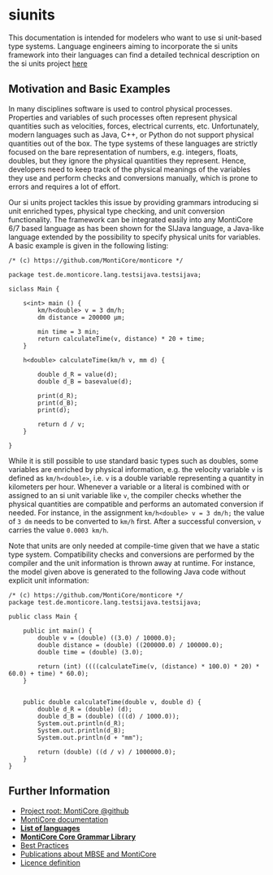 # siunits
This documentation is intended for modelers who want to use si unit-based type systems. Language engineers aiming to incorporate
the si units framework into their languages can find a detailed technical description on the si units project [here](https://github.com/MontiCore/siunits/blob/master/src/main/grammars/de/monticore/SIUnits.md)

## Motivation and Basic Examples
In many disciplines software is used to control physical processes. Properties and variables of such processes often
represent physical quantities such as velocities, forces, electrical currents, etc. Unfortunately, 
modern languages such as Java, C++, or Python do not support physical quantities out of the box.
The type systems of these languages are strictly focused on the bare representation of numbers, e.g. integers, floats, doubles,
but they ignore the physical quantities they represent. Hence, developers need to keep track of the
physical meanings of the variables they use and perform checks and conversions manually, which is prone to errors and requires
a lot of effort. 

Our si units project tackles this issue by providing grammars introducing si unit enriched types, physical type checking, and unit conversion functionality.
The framework can be integrated easily into any MontiCore 6/7 based language as has been shown for the SIJava language, a Java-like language 
extended by the possibility to specify physical units for variables. A basic example is given in the following listing:

``` 
/* (c) https://github.com/MontiCore/monticore */

package test.de.monticore.lang.testsijava.testsijava;

siclass Main {

    s<int> main () {
        km/h<double> v = 3 dm/h;
        dm distance = 200000 µm;

        min time = 3 min;
        return calculateTime(v, distance) * 20 + time;
    }

    h<double> calculateTime(km/h v, mm d) {

        double d_R = value(d);
        double d_B = basevalue(d);

        print(d_R);
        print(d_B);
        print(d);

        return d / v;
    }

}
``` 

While it is still possible to use standard basic types such as doubles, some variables are enriched by physical information,
e.g. the velocity variable `v` is defined as `km/h<double>`, i.e. `v` is a double variable representing a quantity in kilometers per hour.
Whenever a variable or a literal is combined with or assigned to an si unit variable like `v`, the compiler checks whether the physical quantities are 
compatible and performs an automated conversion if needed. For instance, in the assignment `km/h<double> v = 3 dm/h;` the value of
`3 dm` needs to be converted to `km/h` first. After a successful conversion, `v` carries the value `0.0003 km/h`. 

Note that units are only needed at compile-time given that we have a static type system. Compatibility checks and conversions are performed
by the compiler and the unit information is thrown away at runtime. For instance, the model given above is generated to the following Java code without explicit unit information:

```
/* (c) https://github.com/MontiCore/monticore */
package test.de.monticore.lang.testsijava.testsijava;

public class Main {

    public int main() {
        double v = (double) ((3.0) / 10000.0);
        double distance = (double) ((200000.0) / 100000.0);
        double time = (double) (3.0);

        return (int) ((((calculateTime(v, (distance) * 100.0) * 20) * 60.0) + time) * 60.0);
    }


    public double calculateTime(double v, double d) {
        double d_R = (double) (d);
        double d_B = (double) (((d) / 1000.0));
        System.out.println(d_R);
        System.out.println(d_B);
        System.out.println(d + "mm");

        return (double) ((d / v) / 1000000.0);
    }
}

``` 

## Further Information

* [Project root: MontiCore @github](https://github.com/MontiCore/monticore)
* [MontiCore documentation](http://www.monticore.de/)
* [**List of languages**](https://github.com/MontiCore/monticore/blob/opendev/docs/Languages.md)
* [**MontiCore Core Grammar Library**](https://github.com/MontiCore/monticore/blob/opendev/monticore-grammar/src/main/grammars/de/monticore/Grammars.md)
* [Best Practices](https://github.com/MontiCore/monticore/blob/opendev/docs/BestPractices.md)
* [Publications about MBSE and MontiCore](https://www.se-rwth.de/publications/)
* [Licence definition](https://github.com/MontiCore/monticore/blob/master/00.org/Licenses/LICENSE-MONTICORE-3-LEVEL.md)
